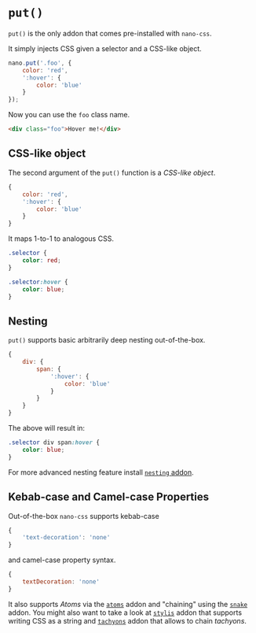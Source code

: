 # `put()`

`put()` is the only addon that comes pre-installed with `nano-css`.

It simply injects CSS given a selector and a CSS-like object.

```js
nano.put('.foo', {
    color: 'red',
    ':hover': {
        color: 'blue'
    }
});
```

Now you can use the `foo` class name.

```html
<div class="foo">Hover me!</div>
```


## CSS-like object

The second argument of the `put()` function is a *CSS-like object*.

```js
{
    color: 'red',
    ':hover': {
        color: 'blue'
    }
}
```

It maps 1-to-1 to analogous CSS.

```css
.selector {
    color: red;
}

.selector:hover {
    color: blue;
}
```


## Nesting

`put()` supports basic arbitrarily deep nesting out-of-the-box.

```js
{
    div: {
        span: {
            ':hover': {
                color: 'blue'
            }
        }
    }
}
```

The above will result in:

```css
.selector div span:hover {
    color: blue;
}
```

For more advanced nesting feature install [`nesting` addon](./nesting.md).


## Kebab-case and Camel-case Properties

Out-of-the-box `nano-css` supports kebab-case

```js
{
    'text-decoration': 'none'
}
```

and camel-case property syntax.

```js
{
    textDecoration: 'none'
}
```

It also supports *Atoms* via the [`atoms`](./atoms.md) addon and "chaining" using the [`snake`](./snake.md) addon.
You might also want to take a look at [`stylis`](./stylis.md) addon that supports writing CSS as a string and 
[`tachyons`](./tachyons.md) addon that allows to chain *tachyons*.

